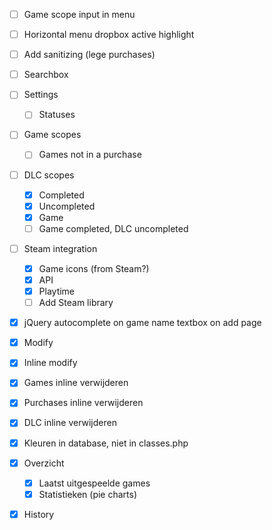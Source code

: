 - [ ] Game scope input in menu

- [ ] Horizontal menu dropbox active highlight

- [ ] Add sanitizing (lege purchases)

- [ ] Searchbox

- [ ] Settings
  - [ ] Statuses

- [ ] Game scopes
  - [ ] Games not in a purchase

- [ ] DLC scopes
  - [x] Completed
  - [x] Uncompleted
  - [x] Game
  - [ ] Game completed, DLC uncompleted
 
- [ ] Steam integration
  - [x] Game icons (from Steam?)
  - [x] API
  - [x] Playtime
  - [ ] Add Steam library

- [x] jQuery autocomplete on game name textbox on add page
 
- [x] Modify
- [x] Inline modify

- [x] Games inline verwijderen
- [x] Purchases inline verwijderen
- [x] DLC inline verwijderen

- [x] Kleuren in database, niet in classes.php

- [x] Overzicht
  - [x] Laatst uitgespeelde games
  - [x] Statistieken (pie charts)

- [x] History
